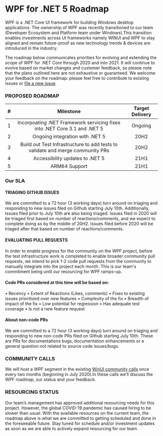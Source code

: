 # WPF for .NET 5 Roadmap
WPF is a .NET Core UI framework for building Windows desktop applications. The ownership of WPF was recently transitioned to our team (Developer Ecosystem and Platform team under Windows).This transition enables investments across UI frameworks namely WINUI and WPF to stay aligned and remain future-proof as new technology trends & devices are introduced in the industry.

The roadmap below communicates priorities for evolving and extending the scope of WPF for .NET Core through 2020 and into 2021. It will continue to evolve based on market changes and customer feedback, so please note that the plans outlined here are not exhaustive or guaranteed. We welcome your feedback on the roadmap: please feel free to contribute to existing issues or [file a new issue](https://github.com/dotnet/wpf/issues "file a new issue").

### PROPOSED ROADMAP
| #  | Milestone  |  Target Delivery |
| :------------: | :------------: | :------------: |
|1  |Incorpoating .NET Framework servicing fixes  into .NET Core 3.1 and .NET 5 |Ongoing|
|2  |Ongoing integration with .NET 5 |20H2|
|3  |Build out Test Infrastructure to add tests to validate and merge community PRs|20H2|
|4  |Accessibility updates to .NET 5   |21H1|
|5  |ARM64 Support|21H1|

### Our SLA
#### TRIAGING GITHUB ISSUES
We are committed to a 72 hour (3 working days) turn around on triaging and responding to new issues filed on Github starting July 10th.
Additionally,  Issues filed prior to July 10th are also being triaged. Issues filed in 2020 will be triaged first based on number of reactions/comments, and we expect to complete doing so by the middle of 20H2. Issues filed before 2020 will be triaged after that based on number of reactions/comments.

#### EVALUATING PULL REQUESTS
In order to enable progress for the community on the WPF project, before the test infrastructure work is completed to enable broader community pull requests, we intend to pick 1-2 code pull requests from the community to manually integrate into the project each month. This is our team's commitment being until our resourcing for WPF ramps-up.
#### Code PRs considered at this time will be based on:
•	Recency
•	Extent of Reactions (Likes, comments)
•	Fixes to existing issues prioritized over new features
•	Complexity of the fix
•	Breadth of impact of the fix
•	Low potential for regression
•	Has adequate test coverage
•	Is not a new feature request

#### About non-code PRs
We are committed to a 72 hour (3 working days) turn around on triaging and responding to new non-code PRs filed on Github starting July 10th. These are PRs for documentations bugs, documentation enhancements or a general question not related to source code issues/bugs.

### COMMUNITY CALLS
We will host a WPF segment in the existing [WinUI community calls](https://github.com/microsoft/microsoft-ui-xaml#winui-community-calls "WinUI community calls") once every two months (beginning in July 2020).In these calls we’ll discuss the WPF roadmap, our status and your feedback.

### RESOURCING STATUS
Our team’s management has approved additional resourcing needs for this project. However, the global COVID-19 pandemic has caused hiring to be slower than usual. With the available resources on the current team, the roadmap above is what we are committed to getting scheduled and done in the foreseeable future. Stay tuned for schedule and/or investment updates as soon as we are able to actively expand resourcing for our team.
